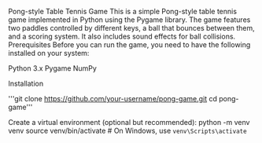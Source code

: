Pong-style Table Tennis Game
This is a simple Pong-style table tennis game implemented in Python using the Pygame library. The game features two paddles controlled by different keys, a ball that bounces between them, and a scoring system. It also includes sound effects for ball collisions.
Prerequisites
Before you can run the game, you need to have the following installed on your system:

Python 3.x
Pygame
NumPy

Installation

'''git clone https://github.com/your-username/pong-game.git
cd pong-game'''

Create a virtual environment (optional but recommended):
python -m venv venv
source venv/bin/activate  # On Windows, use `venv\Scripts\activate`
